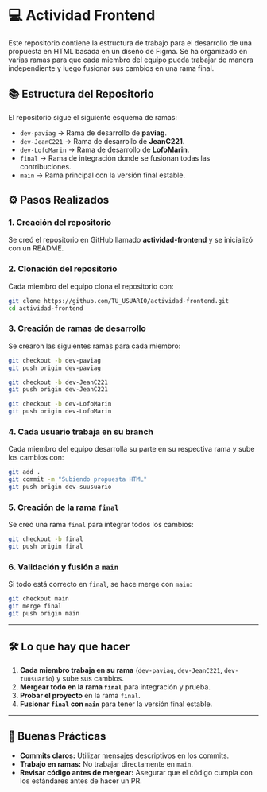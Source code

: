 # 💻 Actividad Frontend

Este repositorio contiene la estructura de trabajo para el desarrollo de una propuesta en HTML basada en un diseño de Figma. Se ha organizado en varias ramas para que cada miembro del equipo pueda trabajar de manera independiente y luego fusionar sus cambios en una rama final.

## 📚 Estructura del Repositorio

El repositorio sigue el siguiente esquema de ramas:

- `dev-paviag` → Rama de desarrollo de **paviag**.
- `dev-JeanC221` → Rama de desarrollo de **JeanC221**.
- `dev-LofoMarin` → Rama de desarrollo de **LofoMarin**.
- `final` → Rama de integración donde se fusionan todas las contribuciones.
- `main` → Rama principal con la versión final estable.

## ⚙️ Pasos Realizados

### 1. Creación del repositorio

Se creó el repositorio en GitHub llamado **actividad-frontend** y se inicializó con un README.

### 2. Clonación del repositorio

Cada miembro del equipo clona el repositorio con:

```sh
git clone https://github.com/TU_USUARIO/actividad-frontend.git
cd actividad-frontend
```

### 3. Creación de ramas de desarrollo

Se crearon las siguientes ramas para cada miembro:

```sh
git checkout -b dev-paviag
git push origin dev-paviag

git checkout -b dev-JeanC221
git push origin dev-JeanC221

git checkout -b dev-LofoMarin
git push origin dev-LofoMarin
```

### 4. Cada usuario trabaja en su branch

Cada miembro del equipo desarrolla su parte en su respectiva rama y sube los cambios con:

```sh
git add .
git commit -m "Subiendo propuesta HTML"
git push origin dev-suusuario
```

### 5. Creación de la rama `final`

Se creó una rama `final` para integrar todos los cambios:

```sh
git checkout -b final
git push origin final
```

### 6. Validación y fusión a `main`

Si todo está correcto en `final`, se hace merge con `main`:

```sh
git checkout main
git merge final
git push origin main
```

---

## 🛠️ Lo que hay que hacer

1. **Cada miembro trabaja en su rama** (`dev-paviag`, `dev-JeanC221`, `dev-tuusuario`) y sube sus cambios.
2. **Mergear todo en la rama `final`** para integración y prueba.
3. **Probar el proyecto** en la rama `final`.
4. **Fusionar `final` con `main`** para tener la versión final estable.

---

## 🌟 Buenas Prácticas

- **Commits claros:** Utilizar mensajes descriptivos en los commits.
- **Trabajo en ramas:** No trabajar directamente en `main`.
- **Revisar código antes de mergear:** Asegurar que el código cumpla con los estándares antes de hacer un PR.
